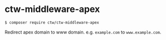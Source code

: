 # ctw-middleware-apex

```bash
$ composer require ctw/ctw-middleware-apex
```

Redirect apex domain to www domain. e.g. `example.com` to `www.example.com`.
